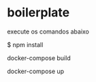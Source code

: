 # boilerplate
execute os comandos abaixo

$ npm install 
 
 docker-compose build
 
 docker-compose up
